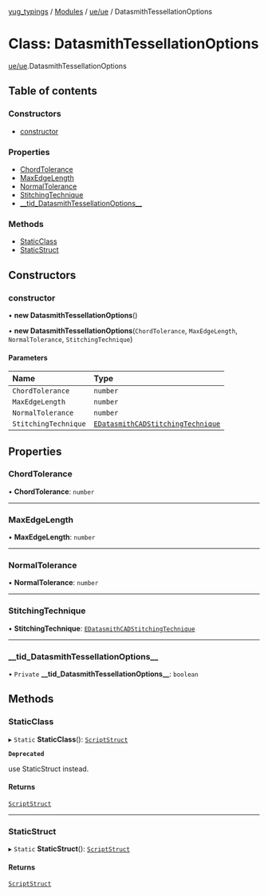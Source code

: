 [yug_typings](../README.md) / [Modules](../modules.md) / [ue/ue](../modules/ue_ue.md) / DatasmithTessellationOptions

# Class: DatasmithTessellationOptions

[ue/ue](../modules/ue_ue.md).DatasmithTessellationOptions

## Table of contents

### Constructors

- [constructor](ue_ue.DatasmithTessellationOptions.md#constructor)

### Properties

- [ChordTolerance](ue_ue.DatasmithTessellationOptions.md#chordtolerance)
- [MaxEdgeLength](ue_ue.DatasmithTessellationOptions.md#maxedgelength)
- [NormalTolerance](ue_ue.DatasmithTessellationOptions.md#normaltolerance)
- [StitchingTechnique](ue_ue.DatasmithTessellationOptions.md#stitchingtechnique)
- [\_\_tid\_DatasmithTessellationOptions\_\_](ue_ue.DatasmithTessellationOptions.md#__tid_datasmithtessellationoptions__)

### Methods

- [StaticClass](ue_ue.DatasmithTessellationOptions.md#staticclass)
- [StaticStruct](ue_ue.DatasmithTessellationOptions.md#staticstruct)

## Constructors

### constructor

• **new DatasmithTessellationOptions**()

• **new DatasmithTessellationOptions**(`ChordTolerance`, `MaxEdgeLength`, `NormalTolerance`, `StitchingTechnique`)

#### Parameters

| Name | Type |
| :------ | :------ |
| `ChordTolerance` | `number` |
| `MaxEdgeLength` | `number` |
| `NormalTolerance` | `number` |
| `StitchingTechnique` | [`EDatasmithCADStitchingTechnique`](../enums/ue_ue.EDatasmithCADStitchingTechnique.md) |

## Properties

### ChordTolerance

• **ChordTolerance**: `number`

___

### MaxEdgeLength

• **MaxEdgeLength**: `number`

___

### NormalTolerance

• **NormalTolerance**: `number`

___

### StitchingTechnique

• **StitchingTechnique**: [`EDatasmithCADStitchingTechnique`](../enums/ue_ue.EDatasmithCADStitchingTechnique.md)

___

### \_\_tid\_DatasmithTessellationOptions\_\_

• `Private` **\_\_tid\_DatasmithTessellationOptions\_\_**: `boolean`

## Methods

### StaticClass

▸ `Static` **StaticClass**(): [`ScriptStruct`](ue_ue.ScriptStruct.md)

**`Deprecated`**

use StaticStruct instead.

#### Returns

[`ScriptStruct`](ue_ue.ScriptStruct.md)

___

### StaticStruct

▸ `Static` **StaticStruct**(): [`ScriptStruct`](ue_ue.ScriptStruct.md)

#### Returns

[`ScriptStruct`](ue_ue.ScriptStruct.md)
